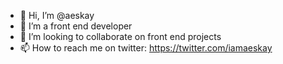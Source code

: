 - 👋 Hi, I’m @aeskay
- 👀 I’m a front end developer 
- 💞️ I’m looking to collaborate on front end projects
- 📫 How to reach me on twitter: https://twitter.com/iamaeskay


